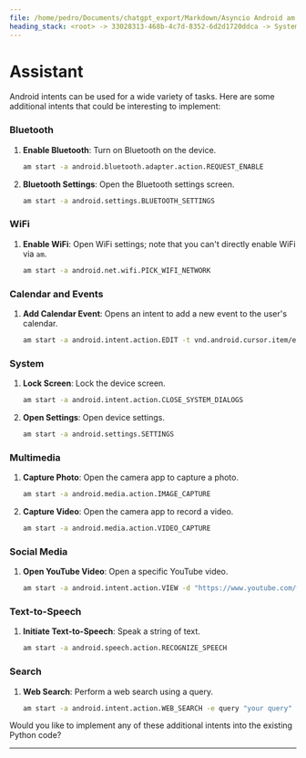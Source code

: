 ```yaml
---
file: /home/pedro/Documents/chatgpt_export/Markdown/Asyncio Android am Integration.md
heading_stack: <root> -> 33028313-468b-4c7d-8352-6d2d1720ddca -> System -> 39ea25d0-5f9f-45ba-bf86-c730d4173350 -> System -> aaa27bdf-0126-4efe-993d-35b4823801e1 -> User -> 19604108-672c-4d31-99ac-0799fd1fd233 -> Assistant -> aaa200cc-93ac-4ba9-b80c-7d42d885a647 -> User -> 0d1d5bd6-4a44-44c5-8225-253c1660498c -> Assistant -> aaa2d7a8-e627-444c-b642-0016cca0ec5f -> User -> 3ff55b5a-274c-478b-bd3e-9258a0279985 -> Assistant -> d51f6070-5ab7-45c2-acb6-f9c08b10328e -> Tool -> 91701092-7042-4065-a8d7-a509c447eb3f -> Assistant -> aaa24469-77e2-4cdb-8441-095efd8c0028 -> User -> ff41365e-622d-4876-896c-c0268d92ef5c -> Assistant -> aaa2f81d-45e4-4750-a979-5e63e8e1749e -> User -> 3054417f-6229-48a0-92a9-205d0bef556d -> Assistant -> Open a URL in the Default Web Browser -> Open a Song on Spotify -> Dial a Phone Number -> Send an SMS -> Start/Stop Playback (Media Control) -> Open Google Maps with Directions -> Open Email App -> aaa253e3-d7eb-4862-a9d7-bc0435cea38e -> User -> ccbe7c0d-d938-46ac-beab-7eb6ff38bd09 -> Assistant -> bb7b0174-b681-40e2-808e-7a9d4186509b -> Tool -> 8b55fe6a-c86d-4230-be40-2c39ca7aa14b -> Assistant -> aaa2d100-a48a-4f37-97c9-52914748885e -> User -> b3b299c2-3186-4ad7-b684-31bbd3d74082 -> Assistant -> a086f2a1-81b4-4e0f-a907-65d4c079cbd9 -> Tool -> fe50bbdc-c96e-433b-88ac-421ef97afa1c -> Assistant -> aaa20f2a-957b-4eb2-93cf-530a7a253490 -> User -> de3169f0-d1ee-46c5-a8af-574d2b965a42 -> Assistant
---
```

# Assistant

Android intents can be used for a wide variety of tasks. Here are some additional intents that could be interesting to implement:

### Bluetooth
1. **Enable Bluetooth**: Turn on Bluetooth on the device.
   ```bash
   am start -a android.bluetooth.adapter.action.REQUEST_ENABLE
   ```
2. **Bluetooth Settings**: Open the Bluetooth settings screen.
   ```bash
   am start -a android.settings.BLUETOOTH_SETTINGS
   ```

### WiFi
1. **Enable WiFi**: Open WiFi settings; note that you can't directly enable WiFi via `am`.
   ```bash
   am start -a android.net.wifi.PICK_WIFI_NETWORK
   ```

### Calendar and Events
1. **Add Calendar Event**: Opens an intent to add a new event to the user's calendar.
   ```bash
   am start -a android.intent.action.EDIT -t vnd.android.cursor.item/event
   ```

### System
1. **Lock Screen**: Lock the device screen.
   ```bash
   am start -a android.intent.action.CLOSE_SYSTEM_DIALOGS
   ```
2. **Open Settings**: Open device settings.
   ```bash
   am start -a android.settings.SETTINGS
   ```

### Multimedia
1. **Capture Photo**: Open the camera app to capture a photo.
   ```bash
   am start -a android.media.action.IMAGE_CAPTURE
   ```
2. **Capture Video**: Open the camera app to record a video.
   ```bash
   am start -a android.media.action.VIDEO_CAPTURE
   ```

### Social Media
1. **Open YouTube Video**: Open a specific YouTube video.
   ```bash
   am start -a android.intent.action.VIEW -d "https://www.youtube.com/watch?v=VIDEO_ID"
   ```

### Text-to-Speech
1. **Initiate Text-to-Speech**: Speak a string of text.
   ```bash
   am start -a android.speech.action.RECOGNIZE_SPEECH
   ```

### Search
1. **Web Search**: Perform a web search using a query.
   ```bash
   am start -a android.intent.action.WEB_SEARCH -e query "your query"
   ```

Would you like to implement any of these additional intents into the existing Python code?

---
